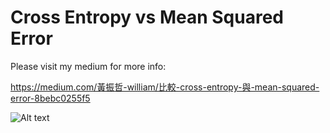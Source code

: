 # Cross Entropy vs Mean Squared Error

Please visit my medium for more info:

https://medium.com/黃振哲-william/比較-cross-entropy-與-mean-squared-error-8bebc0255f5

![Alt text](https://github.com/WilliamHuang1992/Medium/blob/master/Cross_Entropy_vs_Mean_Squared_Error/3DAnimation.gif)
